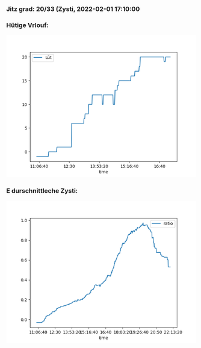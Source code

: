 ### Jitz grad: 20/33 (Zysti, 2022-02-01 17:10:00

### Hütige Vrlouf:
![Graph](Today.png)

### E durschnittleche Zysti:
![Graph](Zysti.png)